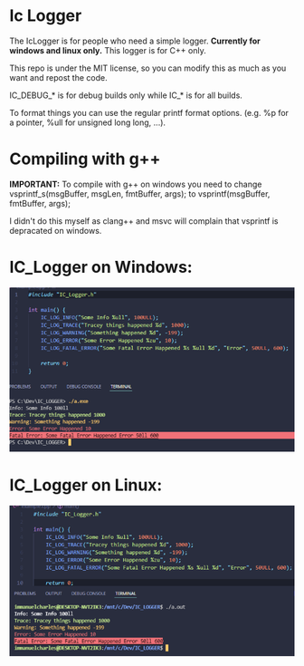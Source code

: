 # Ic Logger
The IcLogger is for people who need a simple logger. **Currently for windows and linux only.**
This logger is for C++ only.

This repo is under the MIT license, so you can modify this as much as you want and repost the code.

IC_DEBUG_* is for debug builds only while IC_* is for all builds.

To format things you can use the regular printf format options. (e.g. %p for a pointer, %ull for unsigned long long, ...). 

# Compiling with g++

**IMPORTANT:** To compile with g++ on windows you need to change vsprintf_s(msgBuffer, msgLen, fmtBuffer, args); to vsprintf(msgBuffer, fmtBuffer, args);

I didn't do this myself as clang++ and msvc will complain that vsprintf is depracated on windows.

# IC_Logger on Windows:
![github image](https://github.com/Imaaaaaaaaaaaaaaan/IcLogger/blob/main/Example_Windows.PNG)

# IC_Logger on Linux:
![github image](https://github.com/Imaaaaaaaaaaaaaaan/IcLogger/blob/main/Example_Linux.PNG)
